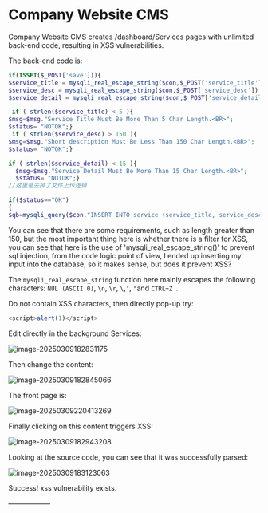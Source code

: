 # Company Website CMS

Company Website CMS creates /dashboard/Services pages with unlimited back-end code, resulting in XSS vulnerabilities.

The back-end code is:

```php
if(ISSET($_POST['save'])){
$service_title = mysqli_real_escape_string($con,$_POST['service_title']);
$service_desc = mysqli_real_escape_string($con,$_POST['service_desc']);
$service_detail = mysqli_real_escape_string($con,$_POST['service_detail']);

 if ( strlen($service_title) < 5 ){
$msg=$msg."Service Title Must Be More Than 5 Char Length.<BR>";
$status= "NOTOK";}
 if ( strlen($service_desc) > 150 ){
$msg=$msg."Short description Must Be Less Than 150 Char Length.<BR>";
$status= "NOTOK";}

if ( strlen($service_detail) < 15 ){
  $msg=$msg."Service Detail Must Be More Than 15 Char Length.<BR>";
  $status= "NOTOK";}
//这里是去掉了文件上传逻辑

if($status=="OK")
{
$qb=mysqli_query($con,"INSERT INTO service (service_title, service_desc, service_detail,ufile) VALUES ('$service_title', '$service_desc', '$service_detail', '$new_file_name')");

```

You can see that there are some requirements, such as length greater than 150, but the most important thing here is whether there is a filter for XSS, you can see that here is the use of 'mysqli_real_escape_string()' to prevent sql injection, from the code logic point of view, I ended up inserting my input into the database, so it makes sense, but does it prevent XSS?

The `mysqli_real_escape_string` function here mainly escapes the following characters: `NUL (ASCII 0)`, `\n`, `\r`, `\`,`'`, `"`and `CTRL+Z `.

Do not contain XSS characters, then directly pop-up try:

```javascript
<script>alert(1)</script>
```

Edit directly in the background Services:

![image-20250309182831175](https://fpc-mybucket.oss-cn-beijing.aliyuncs.com/images/202503092202495.png)

Then change the content:

![image-20250309182845066](https://fpc-mybucket.oss-cn-beijing.aliyuncs.com/images/202503092202505.png)

The front page is:

![image-20250309220413269](https://fpc-mybucket.oss-cn-beijing.aliyuncs.com/images/202503092204316.png)

Finally clicking on this content triggers XSS:

![image-20250309182943208](https://fpc-mybucket.oss-cn-beijing.aliyuncs.com/images/202503092202609.png)

Looking at the source code, you can see that it was successfully parsed:

![image-20250309183123063](https://fpc-mybucket.oss-cn-beijing.aliyuncs.com/images/202503092202510.png)

Success! xss vulnerability exists.

——————